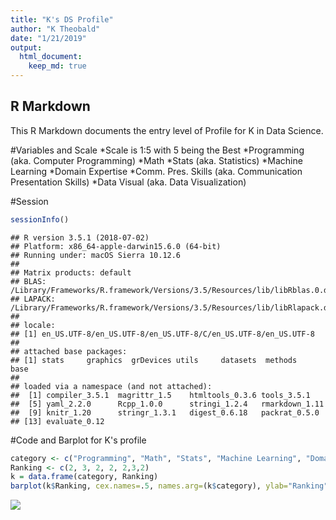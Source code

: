 ```yaml
---
title: "K's DS Profile"
author: "K Theobald"
date: "1/21/2019"
output:
  html_document:
    keep_md: true
---
```


## R Markdown

This R Markdown documents the entry level of Profile for K in Data Science. 

#Variables and Scale
  *Scale is 1:5 with 5 being the Best
  *Programming (aka. Computer Programming)
  *Math
  *Stats (aka. Statistics)
  *Machine Learning
  *Domain Expertise
  *Comm. Pres. Skills (aka. Communication Presentation Skills)
  *Data Visual (aka. Data Visualization)

#Session

```r
sessionInfo()
```

```
## R version 3.5.1 (2018-07-02)
## Platform: x86_64-apple-darwin15.6.0 (64-bit)
## Running under: macOS Sierra 10.12.6
## 
## Matrix products: default
## BLAS: /Library/Frameworks/R.framework/Versions/3.5/Resources/lib/libRblas.0.dylib
## LAPACK: /Library/Frameworks/R.framework/Versions/3.5/Resources/lib/libRlapack.dylib
## 
## locale:
## [1] en_US.UTF-8/en_US.UTF-8/en_US.UTF-8/C/en_US.UTF-8/en_US.UTF-8
## 
## attached base packages:
## [1] stats     graphics  grDevices utils     datasets  methods   base     
## 
## loaded via a namespace (and not attached):
##  [1] compiler_3.5.1  magrittr_1.5    htmltools_0.3.6 tools_3.5.1    
##  [5] yaml_2.2.0      Rcpp_1.0.0      stringi_1.2.4   rmarkdown_1.11 
##  [9] knitr_1.20      stringr_1.3.1   digest_0.6.18   packrat_0.5.0  
## [13] evaluate_0.12
```

#Code and Barplot for K's profile

```r
category <- c("Programming", "Math", "Stats", "Machine Learning", "Domain Expertise", "Comm. Pres. Skills", "Data Visual")
Ranking <- c(2, 3, 2, 2, 2,3,2)
k = data.frame(category, Ranking)
barplot(k$Ranking, cex.names=.5, names.arg=(k$category), ylab="Ranking", xlab="Category", main="K's Ranking")
```

![](KProfile_files/figure-html/unnamed-chunk-2-1.png)<!-- -->


